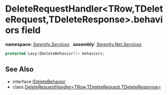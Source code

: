 # DeleteRequestHandler&lt;TRow,TDeleteRequest,TDeleteResponse&gt;.behaviors field
**namespace:** *[Serenity.Services](../../README.md#serenity.services-namespace)*   **assembly**: *[Serenity.Net.Services](../../README.md)*

```csharp
protected Lazy<IDeleteBehavior[]> behaviors;
```

## See Also

* interface [IDeleteBehavior](../IDeleteBehavior.md)
* class [DeleteRequestHandler&lt;TRow,TDeleteRequest,TDeleteResponse&gt;](../DeleteRequestHandler-3.md)